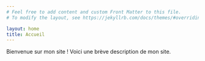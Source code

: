 ```yaml
---
# Feel free to add content and custom Front Matter to this file.
# To modify the layout, see https://jekyllrb.com/docs/themes/#overriding-theme-defaults

layout: home
title: Accueil
---
```

<link rel="stylesheet" href="{{ site.baseurl }}/assets/css/theme.css">
Bienvenue sur mon site ! Voici une brève description de mon site.